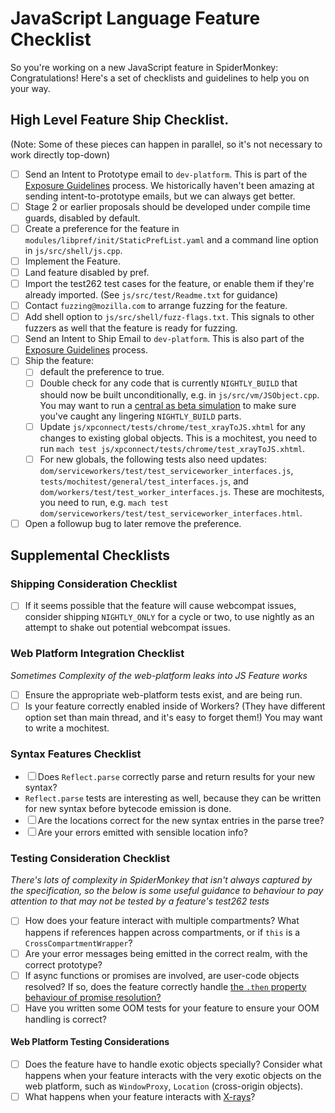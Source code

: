 # JavaScript Language Feature Checklist
So you're working on a new JavaScript feature in SpiderMonkey: Congratulations! Here's a set of checklists and guidelines to help you on your way.

## High Level Feature Ship Checklist.
(Note: Some of these pieces can happen in parallel, so it's not necessary to
work directly top-down)

-  ☐ Send an Intent to Prototype email to `dev-platform`.  This is part of the
  [Exposure Guidelines](https://wiki.mozilla.org/ExposureGuidelines) process. We
  historically haven't been amazing at sending intent-to-prototype emails, but
  we can always get better.
-  ☐ Stage 2 or earlier proposals should be developed under compile time guards,
  disabled by default.
-  ☐ Create a preference for the feature in `modules/libpref/init/StaticPrefList.yaml`
     and a command line option in `js/src/shell/js.cpp`.
-  ☐ Implement the Feature.
-  ☐ Land feature disabled by pref.
-  ☐ Import the test262 test cases for the feature, or enable them if they're
  already imported.  (See `js/src/test/Readme.txt` for guidance)
-  ☐ Contact `fuzzing@mozilla.com` to arrange fuzzing for the feature.
-  ☐ Add shell option to `js/src/shell/fuzz-flags.txt`. This signals to other
  fuzzers as well that the feature is ready for fuzzing.
-  ☐ Send an Intent to Ship Email to `dev-platform`.  This is also part of the
  [Exposure Guidelines](https://wiki.mozilla.org/ExposureGuidelines) process.
-  ☐ Ship the feature:
    -  ☐ default the preference to true.
    -  ☐ Double check for any code that is currently `NIGHTLY_BUILD` that should now be built unconditionally, e.g. in `js/src/vm/JSObject.cpp`.
         You may want to run a [central as beta simulation](https://wiki.mozilla.org/Sheriffing/How_To/Beta_simulations#TRUNK_AS_EARLY_BETA)
         to make sure you've caught any lingering `NIGHTLY_BUILD` parts.
    -  ☐ Update `js/xpconnect/tests/chrome/test_xrayToJS.xhtml` for any changes to existing global objects. This is a mochitest, you need to run `mach test js/xpconnect/tests/chrome/test_xrayToJS.xhtml`.
    -  ☐ For new globals, the following tests also need updates:
          `dom/serviceworkers/test/test_serviceworker_interfaces.js`, `tests/mochitest/general/test_interfaces.js`, and `dom/workers/test/test_worker_interfaces.js`. These are mochitests, you need to run, e.g. `mach test dom/serviceworkers/test/test_serviceworker_interfaces.html`.
-  ☐ Open a followup bug to later remove the preference.


## Supplemental Checklists
### Shipping Consideration Checklist

-  ☐ If it seems possible that the feature will cause webcompat issues,
  consider shipping `NIGHTLY_ONLY` for a cycle or two, to use nightly as an
  attempt to shake out potential webcompat issues.


### Web Platform Integration Checklist

_Sometimes Complexity of the web-platform leaks into JS Feature works_

-  ☐ Ensure the appropriate web-platform tests exist, and are being run.
-  ☐ Is your feature correctly enabled inside of Workers? (They have different
  option set than main thread, and it's easy to forget them!) You may want to
  write a mochitest.

### Syntax Features Checklist

-  ☐ Does `Reflect.parse` correctly parse and return results for your new syntax?
  - `Reflect.parse` tests are interesting as well, because they can be written
    for new syntax before bytecode emission is done.
  -  ☐ Are the locations correct for the new syntax entries in the parse tree?
-  ☐ Are your errors emitted with sensible location info?

### Testing Consideration Checklist

_There's lots of complexity in SpiderMonkey that isn't always captured by the
specification, so the below is some useful guidance to behaviour to pay
attention to that may not be tested by a feature's test262 tests_

-  ☐ How does your feature interact with multiple compartments? What happens if
  references happen across compartments, or if `this` is a
  `CrossCompartmentWrapper`?
-  ☐ Are your error messages being emitted in the correct realm, with the
  correct prototype?
-  ☐ If async functions or promises are involved, are user-code objects
  resolved? If so, does the feature correctly handle [the `.then` property
  behaviour of promise
  resolution?](https://www.stefanjudis.com/today-i-learned/promise-resolution-with-objects-including-a-then-property/)
-  ☐ Have you written some OOM tests for your feature to ensure your OOM
  handling is correct?

#### Web Platform Testing Considerations
-  ☐ Does the feature have to handle exotic objects specially? Consider what
  happens when your feature interacts with the very exotic objects on the web
  platform, such as `WindowProxy`, `Location` (cross-origin objects).
-  ☐ What happens when your feature interacts with
  [X-rays](/dom/scriptSecurity/xray_vision.rst)?
